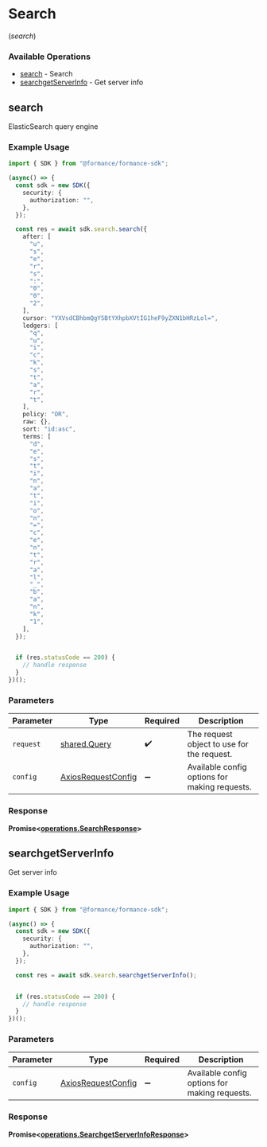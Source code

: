 # Search
(*search*)

### Available Operations

* [search](#search) - Search
* [searchgetServerInfo](#searchgetserverinfo) - Get server info

## search

ElasticSearch query engine

### Example Usage

```typescript
import { SDK } from "@formance/formance-sdk";

(async() => {
  const sdk = new SDK({
    security: {
      authorization: "",
    },
  });

  const res = await sdk.search.search({
    after: [
      "u",
      "s",
      "e",
      "r",
      "s",
      ":",
      "0",
      "0",
      "2",
    ],
    cursor: "YXVsdCBhbmQgYSBtYXhpbXVtIG1heF9yZXN1bHRzLol=",
    ledgers: [
      "q",
      "u",
      "i",
      "c",
      "k",
      "s",
      "t",
      "a",
      "r",
      "t",
    ],
    policy: "OR",
    raw: {},
    sort: "id:asc",
    terms: [
      "d",
      "e",
      "s",
      "t",
      "i",
      "n",
      "a",
      "t",
      "i",
      "o",
      "n",
      "=",
      "c",
      "e",
      "n",
      "t",
      "r",
      "a",
      "l",
      "_",
      "b",
      "a",
      "n",
      "k",
      "1",
    ],
  });


  if (res.statusCode == 200) {
    // handle response
  }
})();
```

### Parameters

| Parameter                                                    | Type                                                         | Required                                                     | Description                                                  |
| ------------------------------------------------------------ | ------------------------------------------------------------ | ------------------------------------------------------------ | ------------------------------------------------------------ |
| `request`                                                    | [shared.Query](../../models/shared/query.md)                 | :heavy_check_mark:                                           | The request object to use for the request.                   |
| `config`                                                     | [AxiosRequestConfig](https://axios-http.com/docs/req_config) | :heavy_minus_sign:                                           | Available config options for making requests.                |


### Response

**Promise<[operations.SearchResponse](../../models/operations/searchresponse.md)>**


## searchgetServerInfo

Get server info

### Example Usage

```typescript
import { SDK } from "@formance/formance-sdk";

(async() => {
  const sdk = new SDK({
    security: {
      authorization: "",
    },
  });

  const res = await sdk.search.searchgetServerInfo();


  if (res.statusCode == 200) {
    // handle response
  }
})();
```

### Parameters

| Parameter                                                    | Type                                                         | Required                                                     | Description                                                  |
| ------------------------------------------------------------ | ------------------------------------------------------------ | ------------------------------------------------------------ | ------------------------------------------------------------ |
| `config`                                                     | [AxiosRequestConfig](https://axios-http.com/docs/req_config) | :heavy_minus_sign:                                           | Available config options for making requests.                |


### Response

**Promise<[operations.SearchgetServerInfoResponse](../../models/operations/searchgetserverinforesponse.md)>**

